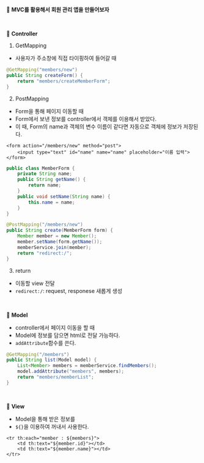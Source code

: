 🐯 **MVC를 활용해서 회원 관리 앱을 만들어보자**

<br>

📝 **Controller**

1. GetMapping
- 사용자가 주소창에 직접 타이핑하여 들어갈 때
```java
@GetMapping("members/new")
public String createForm() {
    return "members/createMemberForm";
}
```
2. PostMapping
- Form을 통해 페이지 이동할 때
- Form에서 보낸 정보를 controller에서 객체를 이용해서 받았다.
- 이 때, Form의 name과 객체의 변수 이름이 같다면 자동으로 객체에 정보가 저장된다.
```
<form action="/members/new" method="post">
    <input type="text" id="name" name="name" placeholder="이름 입력">
</form>
```
```java
public class MemberForm {
    private String name;
    public String getName() {
        return name;
    }
    public void setName(String name) {
        this.name = name;
    }
}
```
```java
@PostMapping("/members/new")
public String create(MemberForm form) {
    Member member = new Member();
    member.setName(form.getName());
    memberService.join(member);
    return "redirect:/";
}
```

3. return
- 이동할 view 전달
- `redirect:/`: request, responese 새롭게 생성

<br>

📝 **Model**

- controller에서 페이지 이동을 할 때
- Model에 정보를 담으면 html로 전달 가능하다.
- `addAttribute`함수를 쓴다.
```java
@GetMapping("/members")
public String list(Model model) {
    List<Member> members = memberService.findMembers();
    model.addAttribute("members", members);
    return "members/memberList";
}
```

<br>

📝 **View**

- Model을 통해 받은 정보를
- `${}`을 이용하여 꺼내서 사용한다.
```
<tr th:each="member : ${members}">
    <td th:text="${member.id}"></td>
    <td th:text="${member.name}"></td>
</tr>
```
